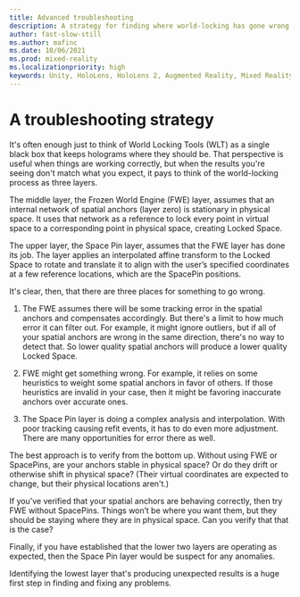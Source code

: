 ```yaml
---
title: Advanced troubleshooting
description: A strategy for finding where world-locking has gone wrong.
author: fast-slow-still
ms.author: mafinc
ms.date: 10/06/2021
ms.prod: mixed-reality
ms.localizationpriority: high
keywords: Unity, HoloLens, HoloLens 2, Augmented Reality, Mixed Reality, ARCore, ARKit, development, MRTK
---
```


# A troubleshooting strategy

It's often enough just to think of World Locking Tools (WLT) as a single black box that keeps holograms where they should be. That perspective is useful when things are working correctly, but when the results you're seeing don't match what you expect, it pays to think of the world-locking process as three layers.

The middle layer, the Frozen World Engine (FWE) layer, assumes that an internal network of spatial anchors (layer zero) is stationary in physical space. It uses that network as a reference to lock every point in virtual space to a corresponding point in physical space, creating Locked Space.

The upper layer, the Space Pin layer, assumes that the FWE layer has done its job. The layer applies an interpolated affine transform to the Locked Space to rotate and translate it to align with the user’s specified coordinates at a few reference locations, which are the SpacePin positions.

It's clear, then, that there are three places for something to go wrong.

1. The FWE assumes there will be some tracking error in the spatial anchors and compensates accordingly. But there's a limit to how much error it can filter out. For example, it might ignore outliers, but if all of your spatial anchors are wrong in the same direction, there's no way to detect that. So lower quality spatial anchors will produce a lower quality Locked Space.

1. FWE might get something wrong. For example, it relies on some heuristics to weight some spatial anchors in favor of others. If those heuristics are invalid in your case, then it might be favoring inaccurate anchors over accurate ones.

1. The Space Pin layer is doing a complex analysis and interpolation. With poor tracking causing refit events, it has to do even more adjustment. There are many opportunities for error there as well.

The best approach is to verify from the bottom up. Without using FWE or SpacePins, are your anchors stable in physical space? Or do they drift or otherwise shift in physical space? (Their virtual coordinates are expected to change, but their physical locations aren't.)

If you’ve verified that your spatial anchors are behaving correctly, then try FWE without SpacePins. Things won’t be where you want them, but they should be staying where they are in physical space. Can you verify that that is the case?

Finally, if you have established that the lower two layers are operating as expected, then the Space Pin layer would be suspect for any anomalies.

Identifying the lowest layer that's producing unexpected results is a huge first step in finding and fixing any problems.
